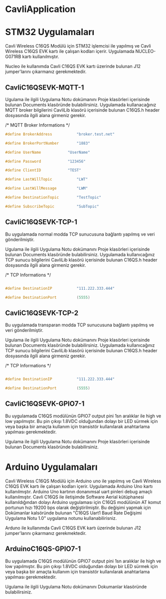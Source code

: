 # CavliApplication
# STM32 Uygulamaları

Cavli Wireless C16QS Modülü için STM32 işlemcisi ile yapılmış ve Cavli Wireless C16QS EVK kartı ile çalışan kodları içerir.
Uygulamada NUCLEO-G071RB kartı kullanılmıştır.

Nucleo ile kullanımda Cavli C16QS EVK kartı üzerinde bulunan J12 jumper'larını çıkarmanız gerekmektedir.

## CavliC16QSEVK-MQTT-1

Ugulama ile ilgili Uygulama Notu dokümanını Proje klasörleri içerisinde bulunan Documents klasöründe bulabilirsiniz.
Uygulamada kullanacağınız MQTT broker bilgilerini CavliLib klasörü içerisinde bulunan C16QS.h header dosyasında ilgili alana girmeniz gerekir.

/* MQTT Broker Informations */
```c
#define BrokerAddress			"broker.test.net"

#define BrokerPortNumber		"1883"

#define UserName			"UserName"

#define Password			"123456"

#define ClientID			"TEST"

#define LastWillTopic			"LWT"

#define LastWillMessage			"LWM"

#define DestinationTopic		"TestTopic"

#define SubscribeTopic			"SubTopic"
```

## CavliC16QSEVK-TCP-1

Bu uygulamada normal modda TCP sunucusuna bağlantı yapılmış ve veri gönderilmiştir.

Ugulama ile ilgili Uygulama Notu dokümanını Proje klasörleri içerisinde bulunan Documents klasöründe bulabilirsiniz.
Uygulamada kullanıcağınız TCP sunucu bilgilerini CavliLib klasörü içerisinde bulunan C16QS.h header dosyasında ilgili alana girmeniz gerekir.

/* TCP Informations */
```c

#define DestinationIP			"111.222.333.444"

#define DestinationPort			(5555)

```

## CavliC16QSEVK-TCP-2

Bu uygulamada transparan modda TCP sunucusuna bağlantı yapılmış ve veri gönderilmiştir.

Ugulama ile ilgili Uygulama Notu dokümanını Proje klasörleri içerisinde bulunan Documents klasöründe bulabilirsiniz.
Uygulamada kullanıcağınız TCP sunucu bilgilerini CavliLib klasörü içerisinde bulunan C16QS.h header dosyasında ilgili alana girmeniz gerekir.

/* TCP Informations */
```c

#define DestinationIP			"111.222.333.444"

#define DestinationPort			(5555)
```

## CavliC16QSEVK-GPIO7-1

Bu uygulamada C16QS modülünün GPIO7 output pini 1sn aralıklar ile high ve low yapılmıştır. Bu pin çıkışı 1.8VDC olduğundan dolayı
bir LED sürmek için veya başka bir amaçta kullanım için transistör kullanılarak anahtarlama yapılması gerekmektedir.

Ugulama ile ilgili Uygulama Notu dokümanını Proje klasörleri içerisinde bulunan Documents klasöründe bulabilirsiniz.

# Arduino Uygulamaları

Cavli Wireless C16QS Modülü için Arduino uno ile yapılmış ve Cavli Wireless C16QS EVK kartı ile çalışan kodları içerir.
Uygulamada Arduino Uno kartı kullanılmıştır. Arduino Uno kartının donanımsal uart pinleri debug amaçlı kullanılmıştır. 
Cavli C16QS ile iletişimde Software Aerial kütüphanesi kullanıldığından dolayı Arduino uygulaması için C16QS modülünün
AT komut portunun hızı 19200 bps olarak değiştirilmiştir. Bu değişimi yapmak için Dokümanlar kalsöründe bulunan 
"C16QS Uart1 Baud Rate Değişimi Uygulama Notu 1.0" uygulama notunu kullanabilirisniz.


Arduno ile kullanımda Cavli C16QS EVK kartı üzerinde bulunan J12 jumper'larını çıkarmanız gerekmektedir.

## ArduinoC16QS-GPIO7-1

Bu uygulamada C16QS modülünün GPIO7 output pini 1sn aralıklar ile high ve low yapılmıştır. Bu pin çıkışı 1.8VDC olduğundan dolayı
bir LED sürmek için veya başka bir amaçta kullanım için transistör kullanılarak anahtarlama yapılması gerekmektedir.

Ugulama ile ilgili Uygulama Notu dokümanını Dokumanlar klasöründe bulabilirsiniz.


